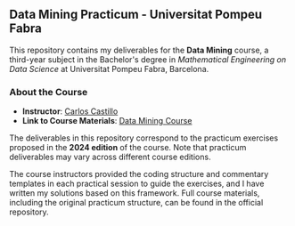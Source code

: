 ## Data Mining Practicum - Universitat Pompeu Fabra

This repository contains my deliverables for the **Data Mining** course, a third-year subject in the Bachelor's degree in *Mathematical Engineering on Data Science* at Universitat Pompeu Fabra, Barcelona. 

### About the Course

- **Instructor**: [Carlos Castillo](https://chato.cl/)    
- **Link to Course Materials**: [Data Mining Course](https://github.com/chatox/data-mining-course)

The deliverables in this repository correspond to the practicum exercises proposed in the **2024 edition** of the course. Note that practicum deliverables may vary across different course editions. 

The course instructors provided the coding structure and commentary templates in each practical session to guide the exercises, and I have written my solutions based on this framework. Full course materials, including the original practicum structure, can be found in the official repository.
